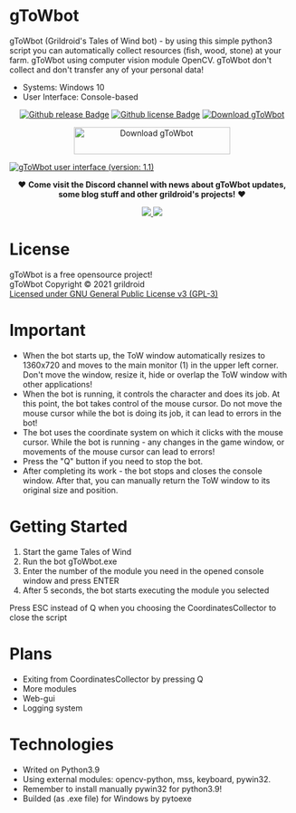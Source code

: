 # gToWbot
  gToWbot (Grildroid's Tales of Wind bot) - by using this simple python3 script you can automatically collect resources (fish, wood, stone) at your farm. gToWbot using computer vision module OpenCV. gToWbot don't collect and don't transfer any of your personal data!  
  
  * Systems: Windows 10 
  * User Interface: Console-based
  
<p align="center">
<a href="https://github.com/grildroid/gToWbot/releases"><img src="https://img.shields.io/github/v/release/grildroid/gToWbot?style=flat-square" alt="Github release Badge"/></a>
<a href="/LICENSE"><img src="https://img.shields.io/github/license/grildroid/gToWbot?style=flat-square" alt="Github license Badge"/></a>
<a href="https://sourceforge.net/projects/gtowbot/files/latest/download"><img alt="Download gToWbot" src="https://img.shields.io/sourceforge/dt/gtowbot.svg" ></a>
</p>

<p align="center">
  <a href="https://sourceforge.net/projects/gtowbot/files/latest/download"><img alt="Download gToWbot" src="https://a.fsdn.com/con/app/sf-download-button" width=276 height=48 srcset="https://a.fsdn.com/con/app/sf-download-button?button_size=2x 2x"></a>
</p>

<a href="#"><img title="gToWbot user interface (version: 1.1)" src="https://user-images.githubusercontent.com/55492813/129568026-ad5e6e0e-2b9a-4421-9f07-73e4fff196b8.png"/></a>

<p align="center">
❤️ <b>Come visit the Discord channel with news about gToWbot updates, some blog stuff and other grildroid's projects!</b> ❤️
</p>

<p align="center">
  <a href="https://discord.gg/6ZGDgFjDVm" title="Join grildroid's Discord!">
    <img src="https://img.shields.io/badge/Discord-7289DA?style=for-the-badge&logo=discord&logoColor=white"/>
    <img src="https://img.shields.io/discord/832287844084350979?color=red&label=Discord&style=for-the-badge"/>
  </a>
  <!--<a href="https://t.me/grildroidcave" title="Join grildroid's Telegram!"><img src="https://img.shields.io/badge/-Telegram%20channel-blue?style=for-the-badge&logo=Telegram" alt="Telegram Badge"/></a>-->  
</p>

# License
  gToWbot is a free opensource project!  
  gToWbot Copyright © 2021 grildroid  
  [Licensed under GNU General Public License v3 (GPL-3)](/LICENSE)  

# Important
* When the bot starts up, the ToW window automatically resizes to 1360x720 and moves to the main monitor (1) in the upper left corner. Don't move the window, resize it, hide or overlap the ToW window with other applications!
* When the bot is running, it controls the character and does its job. At this point, the bot takes control of the mouse cursor. Do not move the mouse cursor while the bot is doing its job, it can lead to errors in the bot!
* The bot uses the coordinate system on which it clicks with the mouse cursor. While the bot is running - any changes in the game window, or movements of the mouse cursor can lead to errors!
* Press the "Q" button if you need to stop the bot.
* After completing its work - the bot stops and closes the console window. After that, you can manually return the ToW window to its original size and position.

# Getting Started
1. Start the game Tales of Wind
2. Run the bot gToWbot.exe
3. Enter the number of the module you need in the opened console window and press ENTER
4. After 5 seconds, the bot starts executing the module you selected 

Press ESC instead of Q when you choosing the CoordinatesCollector to close the script

# Plans
* Exiting from CoordinatesCollector by pressing Q
* More modules
* Web-gui
* Logging system

# Technologies
* Writed on Python3.9 
* Using external modules: opencv-python, mss, keyboard, pywin32.
* Remember to install manually pywin32 for python3.9!
* Builded (as .exe file) for Windows by pytoexe
  

